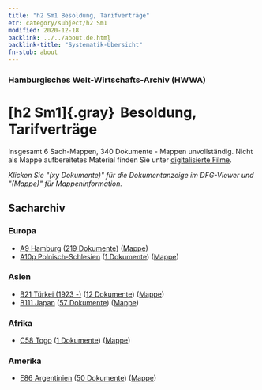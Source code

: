 ```yaml
---
title: "h2 Sm1 Besoldung, Tarifverträge"
etr: category/subject/h2 Sm1
modified: 2020-12-18
backlink: ../../about.de.html
backlink-title: "Systematik-Übersicht"
fn-stub: about
---
```


### Hamburgisches Welt-Wirtschafts-Archiv (HWWA)
# [h2 Sm1]{.gray}&#8201; Besoldung, Tarifverträge&#160; 




Insgesamt 6 Sach-Mappen, 340 Dokumente - Mappen unvollständig.
Nicht als Mappe aufbereitetes Material finden Sie unter [digitalisierte Filme](/film/h1_sh).

_Klicken Sie "(xy Dokumente)" für die Dokumentanzeige im DFG-Viewer und "(Mappe)" für Mappeninformation._

## Sacharchiv




### Europa

- [A9 Hamburg](../../../geo/about.de.html#A9) (<a href="https://dfg-viewer.de/show/?tx_dlf[id]=https://pm20.zbw.eu/mets/sh/1409xx/140905/1446xx/144662/public.mets.de.xml" target="_blank">219 Dokumente</a>) ([Mappe](http://purl.org/pressemappe20/folder/sh/140905,144662))
- [A10p Polnisch-Schlesien](../../../geo/about.de.html#A10p) (<a href="https://dfg-viewer.de/show/?tx_dlf[id]=https://pm20.zbw.eu/mets/sh/1409xx/140951/1446xx/144662/public.mets.de.xml" target="_blank">1 Dokumente</a>) ([Mappe](http://purl.org/pressemappe20/folder/sh/140951,144662))

### Asien

- [B21 Türkei (1923 -)](../../../geo/about.de.html#B21) (<a href="https://dfg-viewer.de/show/?tx_dlf[id]=https://pm20.zbw.eu/mets/sh/1411xx/141111/1446xx/144662/public.mets.de.xml" target="_blank">12 Dokumente</a>) ([Mappe](http://purl.org/pressemappe20/folder/sh/141111,144662))
- [B111 Japan](../../../geo/about.de.html#B111) (<a href="https://dfg-viewer.de/show/?tx_dlf[id]=https://pm20.zbw.eu/mets/sh/1412xx/141272/1446xx/144662/public.mets.de.xml" target="_blank">57 Dokumente</a>) ([Mappe](http://purl.org/pressemappe20/folder/sh/141272,144662))

### Afrika

- [C58 Togo](../../../geo/about.de.html#C58) (<a href="https://dfg-viewer.de/show/?tx_dlf[id]=https://pm20.zbw.eu/mets/sh/1414xx/141408/1446xx/144662/public.mets.de.xml" target="_blank">1 Dokumente</a>) ([Mappe](http://purl.org/pressemappe20/folder/sh/141408,144662))

### Amerika

- [E86 Argentinien](../../../geo/about.de.html#E86) (<a href="https://dfg-viewer.de/show/?tx_dlf[id]=https://pm20.zbw.eu/mets/sh/1416xx/141692/1446xx/144662/public.mets.de.xml" target="_blank">50 Dokumente</a>) ([Mappe](http://purl.org/pressemappe20/folder/sh/141692,144662))


